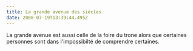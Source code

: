```yaml
---
title: La grande avenue des siècles
date: 2008-07-19T13:39:44.495Z
---
```

La grande avenue est aussi celle de la foire du trone alors que certaines personnes sont dans l'impossibilté de comprendre certaines.
